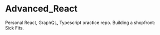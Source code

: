 # Advanced_React

Personal React, GraphQL, Typescript practice repo. Building a shopfront: Sick Fits.
